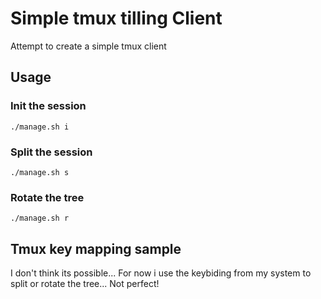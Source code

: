 # Simple tmux tilling Client

Attempt to create a simple tmux client

## Usage

### Init the session

```./manage.sh i```

### Split the session

```./manage.sh s```

### Rotate the tree

```./manage.sh r```

## Tmux key mapping sample

I don't think its possible... For now i use the keybiding from my system to split or rotate the tree... Not perfect!
